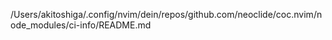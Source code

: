 /Users/akitoshiga/.config/nvim/dein/repos/github.com/neoclide/coc.nvim/node_modules/ci-info/README.md